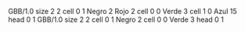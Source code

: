 <gs-board> GBB/1.0
size 2 2
cell 0 1 Negro 2 Rojo 2 
cell 0 0 Verde 3 
cell 1 0 Azul 15 
head 0 1
 </gs-board>
<gs-board> GBB/1.0
size 2 2
cell 0 1 Negro 2 
cell 0 0 Verde 3 
head 0 1
 </gs-board>